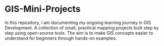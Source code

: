 # GIS-Mini-Projects
In this repository, I am documenting my ongoing learning journey in GIS Development. 
A collection of small, practical mapping projects built step by step using open-source tools.
The aim is to make GIS concepts easier to understand for beginners through hands-on examples.
